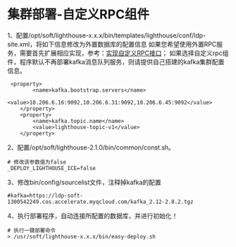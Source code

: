 # 集群部署-自定义RPC组件

1、配置/opt/soft/lighthouse-x.x.x/bin/templates/lighthouse/conf/ldp-site.xml，将如下信息修改为外置数据库的配置信息
如果您希望使用外置RPC服务，需要首先扩展相应实现，参考：[实现自定义RPC接口](/zh/extend/02.md)；
如果选择自定义rpc组件，程序默认不再部署kafka消息队列服务，则请提供自己搭建的kafka集群配置信息。
```
 <property>
        <name>kafka.bootstrap.servers</name>
        <value>10.206.6.16:9092,10.206.6.31:9092,10.206.6.45:9092</value>
    </property>
    <property>
        <name>kafka.topic.name</name>
        <value>lighthouse-topic-v1</value>
    </property>
```

2、配置/opt/soft/lighthouse-2.1.0/bin/common/const.sh。
```
# 修改该参数值为false
_DEPLOY_LIGHTHOUSE_ICE=false
```

3、修改bin/config/sourcelist文件，注释掉kafka的配置
```
#kafka=https://ldp-soft-1300542249.cos.accelerate.myqcloud.com/kafka_2.12-2.8.2.tgz
```

4、执行部署程序，自动连接所配置的数据库，并进行初始化！

```
# 执行一键部署命令
> /usr/soft/lighthouse-x.x.x/bin/easy-deploy.sh
```